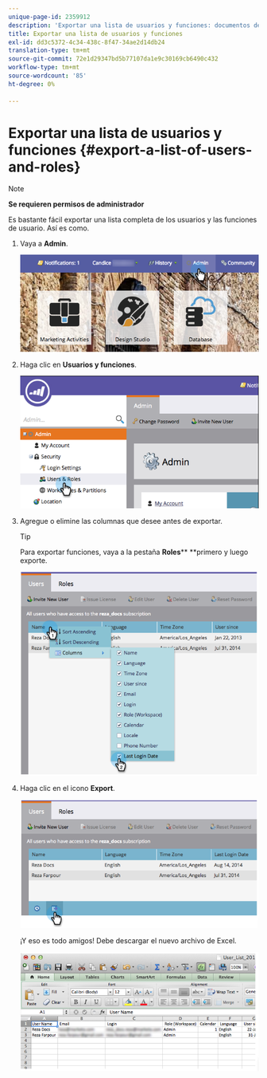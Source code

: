 ```yaml
---
unique-page-id: 2359912
description: 'Exportar una lista de usuarios y funciones: documentos de Marketo: documentación del producto'
title: Exportar una lista de usuarios y funciones
exl-id: dd3c5372-4c34-438c-8f47-34ae2d14db24
translation-type: tm+mt
source-git-commit: 72e1d29347bd5b77107da1e9c30169cb6490c432
workflow-type: tm+mt
source-wordcount: '85'
ht-degree: 0%

---
```


# Exportar una lista de usuarios y funciones {#export-a-list-of-users-and-roles}

>[!NOTE]
>
>**Se requieren permisos de administrador**

Es bastante fácil exportar una lista completa de los usuarios y las funciones de usuario. Así es como.

1. Vaya a **Admin**.

   ![](assets/adminhand.png)

1. Haga clic en **Usuarios y funciones**.

   ![](assets/image2014-9-10-9-3a25-3a27.png)

1. Agregue o elimine las columnas que desee antes de exportar.

   >[!TIP]
   >
   >Para exportar funciones, vaya a la pestaña **Roles**** **primero y luego exporte.

   ![](assets/image2014-9-10-9-3a25-3a49.png)

1. Haga clic en el icono **Export**.

   ![](assets/image2014-9-10-9-3a26-3a3.png)

   ¡Y eso es todo amigos! Debe descargar el nuevo archivo de Excel.

   ![](assets/image2014-9-10-9-3a26-3a17.png)
